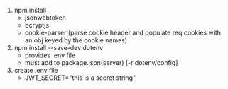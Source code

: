 1. npm install
   - jsonwebtoken
   - bcryptjs
   - cookie-parser (parse cookie header and populate req.cookies with an obj keyed by the cookie names)
2. npm install --save-dev dotenv
   - provides .env file
   - must add to package.json(server) [-r dotenv/config]
3. create .env file
   - JWT_SECRET="this is a secret string"
